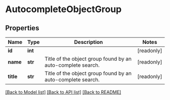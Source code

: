 # AutocompleteObjectGroup

## Properties
Name | Type | Description | Notes
------------ | ------------- | ------------- | -------------
**id** | **int** |  | [readonly] 
**name** | **str** | Title of the object group found by an auto-complete search. | [readonly] 
**title** | **str** | Title of the object group found by an auto-complete search. | [readonly] 

[[Back to Model list]](../README.md#documentation-for-models) [[Back to API list]](../README.md#documentation-for-api-endpoints) [[Back to README]](../README.md)


